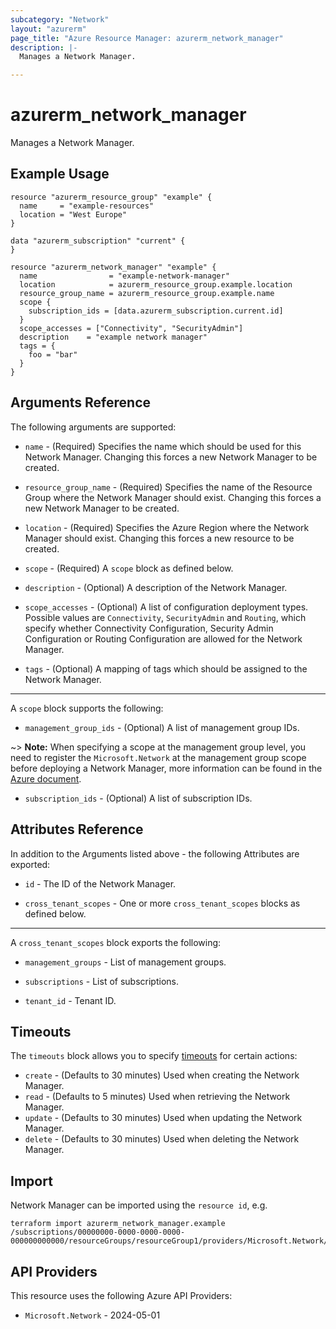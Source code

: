 ```yaml
---
subcategory: "Network"
layout: "azurerm"
page_title: "Azure Resource Manager: azurerm_network_manager"
description: |-
  Manages a Network Manager.

---
```


# azurerm_network_manager

Manages a Network Manager.

## Example Usage

```hcl
resource "azurerm_resource_group" "example" {
  name     = "example-resources"
  location = "West Europe"
}

data "azurerm_subscription" "current" {
}

resource "azurerm_network_manager" "example" {
  name                = "example-network-manager"
  location            = azurerm_resource_group.example.location
  resource_group_name = azurerm_resource_group.example.name
  scope {
    subscription_ids = [data.azurerm_subscription.current.id]
  }
  scope_accesses = ["Connectivity", "SecurityAdmin"]
  description    = "example network manager"
  tags = {
    foo = "bar"
  }
}
```

## Arguments Reference

The following arguments are supported:

* `name` - (Required) Specifies the name which should be used for this Network Manager. Changing this forces a new Network Manager to be created.

* `resource_group_name` - (Required) Specifies the name of the Resource Group where the Network Manager should exist. Changing this forces a new Network Manager to be created.

* `location` - (Required) Specifies the Azure Region where the Network Manager should exist. Changing this forces a new resource to be created.

* `scope` - (Required) A `scope` block as defined below.

* `description` - (Optional) A description of the Network Manager.

* `scope_accesses` - (Optional) A list of configuration deployment types. Possible values are `Connectivity`, `SecurityAdmin` and `Routing`, which specify whether Connectivity Configuration, Security Admin Configuration or Routing Configuration are allowed for the Network Manager.

* `tags` - (Optional) A mapping of tags which should be assigned to the Network Manager.

---

A `scope` block supports the following:

* `management_group_ids` - (Optional) A list of management group IDs.

~> **Note:** When specifying a scope at the management group level, you need to register the `Microsoft.Network` at the management group scope before deploying a Network Manager, more information can be found in the [Azure document](https://learn.microsoft.com/en-us/azure/virtual-network-manager/concept-network-manager-scope#scope).

* `subscription_ids` - (Optional) A list of subscription IDs.

## Attributes Reference

In addition to the Arguments listed above - the following Attributes are exported:

* `id` - The ID of the Network Manager.

* `cross_tenant_scopes` - One or more `cross_tenant_scopes` blocks as defined below.

---

A `cross_tenant_scopes` block exports the following:

* `management_groups` - List of management groups.

* `subscriptions` - List of subscriptions.

* `tenant_id` - Tenant ID.

## Timeouts

The `timeouts` block allows you to specify [timeouts](https://www.terraform.io/language/resources/syntax#operation-timeouts) for certain actions:

* `create` - (Defaults to 30 minutes) Used when creating the Network Manager.
* `read` - (Defaults to 5 minutes) Used when retrieving the Network Manager.
* `update` - (Defaults to 30 minutes) Used when updating the Network Manager.
* `delete` - (Defaults to 30 minutes) Used when deleting the Network Manager.

## Import

Network Manager can be imported using the `resource id`, e.g.

```shell
terraform import azurerm_network_manager.example /subscriptions/00000000-0000-0000-0000-000000000000/resourceGroups/resourceGroup1/providers/Microsoft.Network/networkManagers/networkManager1
```

## API Providers
<!-- This section is generated, changes will be overwritten -->
This resource uses the following Azure API Providers:

* `Microsoft.Network` - 2024-05-01
